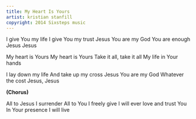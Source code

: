```yaml
---
title: My Heart Is Yours
artist: kristian stanfill
copyright: 2014 Sixsteps music
---
```


I give You my life
I give You my trust
Jesus
You are my God
You are enough
Jesus
Jesus

My heart is Yours
My heart is Yours
Take it all, take it all
My life in Your hands

I lay down my life
And take up my cross
Jesus
You are my God
Whatever the cost
Jesus, Jesus

<strong>(Chorus)</strong>

All to Jesus I surrender
All to You I freely give
I will ever love and trust You
In Your presence I will live












